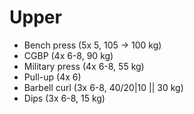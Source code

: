 # Upper
* Bench press (5x 5, 105 -> 100 kg)
* CGBP (4x 6-8, 90 kg)
* Military press (4x 6-8, 55 kg)
* Pull-up (4x 6)
* Barbell curl (3x 6-8, 40/20|10 || 30 kg)
* Dips (3x 6-8, 15 kg)
